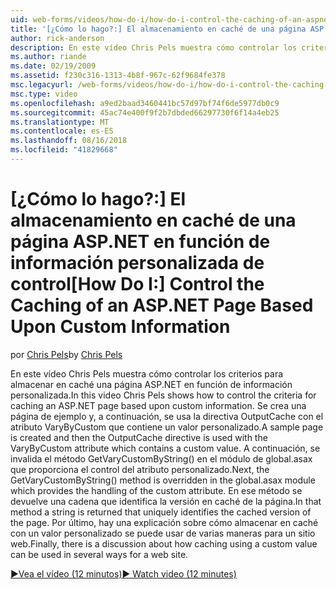 ```yaml
---
uid: web-forms/videos/how-do-i/how-do-i-control-the-caching-of-an-aspnet-page-based-upon-custom-information
title: '[¿Cómo lo hago?:] El almacenamiento en caché de una página ASP.NET en función de información personalizada de control | Microsoft Docs'
author: rick-anderson
description: En este vídeo Chris Pels muestra cómo controlar los criterios para almacenar en caché una página ASP.NET en función de información personalizada. Se crea una página de ejemplo y, a continuación, el deseo...
ms.author: riande
ms.date: 02/19/2009
ms.assetid: f230c316-1313-4b8f-967c-62f9684fe378
msc.legacyurl: /web-forms/videos/how-do-i/how-do-i-control-the-caching-of-an-aspnet-page-based-upon-custom-information
msc.type: video
ms.openlocfilehash: a9ed2baad3460441bc57d97bf74f6de5977db0c9
ms.sourcegitcommit: 45ac74e400f9f2b7dbded66297730f6f14a4eb25
ms.translationtype: MT
ms.contentlocale: es-ES
ms.lasthandoff: 08/16/2018
ms.locfileid: "41829668"
---
```

<a name="how-do-i-control-the-caching-of-an-aspnet-page-based-upon-custom-information"></a><span data-ttu-id="9cc3d-104">[¿Cómo lo hago?:] El almacenamiento en caché de una página ASP.NET en función de información personalizada de control</span><span class="sxs-lookup"><span data-stu-id="9cc3d-104">[How Do I:] Control the Caching of an ASP.NET Page Based Upon Custom Information</span></span>
====================
<span data-ttu-id="9cc3d-105">por [Chris Pels](https://twitter.com/chrispels)</span><span class="sxs-lookup"><span data-stu-id="9cc3d-105">by [Chris Pels](https://twitter.com/chrispels)</span></span>

<span data-ttu-id="9cc3d-106">En este vídeo Chris Pels muestra cómo controlar los criterios para almacenar en caché una página ASP.NET en función de información personalizada.</span><span class="sxs-lookup"><span data-stu-id="9cc3d-106">In this video Chris Pels shows how to control the criteria for caching an ASP.NET page based upon custom information.</span></span> <span data-ttu-id="9cc3d-107">Se crea una página de ejemplo y, a continuación, se usa la directiva OutputCache con el atributo VaryByCustom que contiene un valor personalizado.</span><span class="sxs-lookup"><span data-stu-id="9cc3d-107">A sample page is created and then the OutputCache directive is used with the VaryByCustom attribute which contains a custom value.</span></span> <span data-ttu-id="9cc3d-108">A continuación, se invalida el método GetVaryCustomByString() en el módulo de global.asax que proporciona el control del atributo personalizado.</span><span class="sxs-lookup"><span data-stu-id="9cc3d-108">Next, the GetVaryCustomByString() method is overridden in the global.asax module which provides the handling of the custom attribute.</span></span> <span data-ttu-id="9cc3d-109">En ese método se devuelve una cadena que identifica la versión en caché de la página.</span><span class="sxs-lookup"><span data-stu-id="9cc3d-109">In that method a string is returned that uniquely identifies the cached version of the page.</span></span> <span data-ttu-id="9cc3d-110">Por último, hay una explicación sobre cómo almacenar en caché con un valor personalizado se puede usar de varias maneras para un sitio web.</span><span class="sxs-lookup"><span data-stu-id="9cc3d-110">Finally, there is a discussion about how caching using a custom value can be used in several ways for a web site.</span></span>

[<span data-ttu-id="9cc3d-111">&#9654;Vea el vídeo (12 minutos)</span><span class="sxs-lookup"><span data-stu-id="9cc3d-111">&#9654; Watch video (12 minutes)</span></span>](https://channel9.msdn.com/Blogs/ASP-NET-Site-Videos/how-do-i-control-the-caching-of-an-aspnet-page-based-upon-custom-information)
